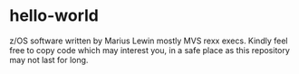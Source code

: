 # hello-world
z/OS software written by Marius Lewin mostly MVS rexx execs.
Kindly feel free to copy code which may interest you, in a safe place as this repository may not last for long.
